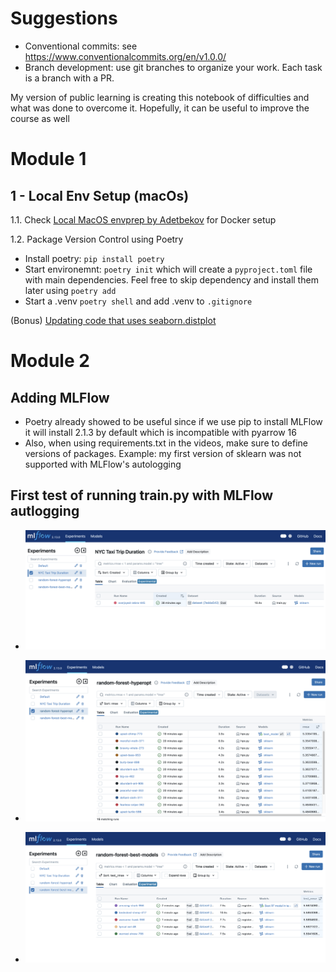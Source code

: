 # Suggestions

- Conventional commits: see https://www.conventionalcommits.org/en/v1.0.0/
- Branch development: use git branches to organize your work. Each task is a branch with a PR.


My version of public learning is creating this notebook of difficulties and what was done to overcome it. Hopefully, it can be useful to improve the course as well

# Module 1
## 1 - Local Env Setup (macOs)

1.1. Check [Local MacOS envprep by Adetbekov](https://github.com/adetbekov/mlops-zoomcamp/blob/main/01-intro/macos-local-envprep.md) for Docker setup

1.2. Package Version Control using Poetry

- Install poetry: `pip install poetry`
- Start environemnt: `poetry init` which will create a `pyproject.toml` file with main dependencies. Feel free to skip dependency and install them later using `poetry add`
- Start a .venv `poetry shell` and add .venv to `.gitignore`

(Bonus)
[Updating code that uses seaborn.distplot](https://gist.github.com/mwaskom/de44147ed2974457ad6372750bbe5751)


# Module 2
## Adding MLFlow
- Poetry already showed to be useful since if we use pip to install MLFlow it will install 2.1.3 by default which is incompatible with pyarrow 16
- Also, when using requirements.txt in the videos, make sure to define versions of packages. Example: my first version of sklearn was not supported with MLFlow's autologging


## First test of running train.py with MLFlow autlogging

- ![First test of running train.py with MLFlow autlogging](images/image.png)


- ![Hyperoptimization in MLFlow](images/image-1.png)


- ![Final experiment with test set, saving the best model](images/best_model_saved.png)